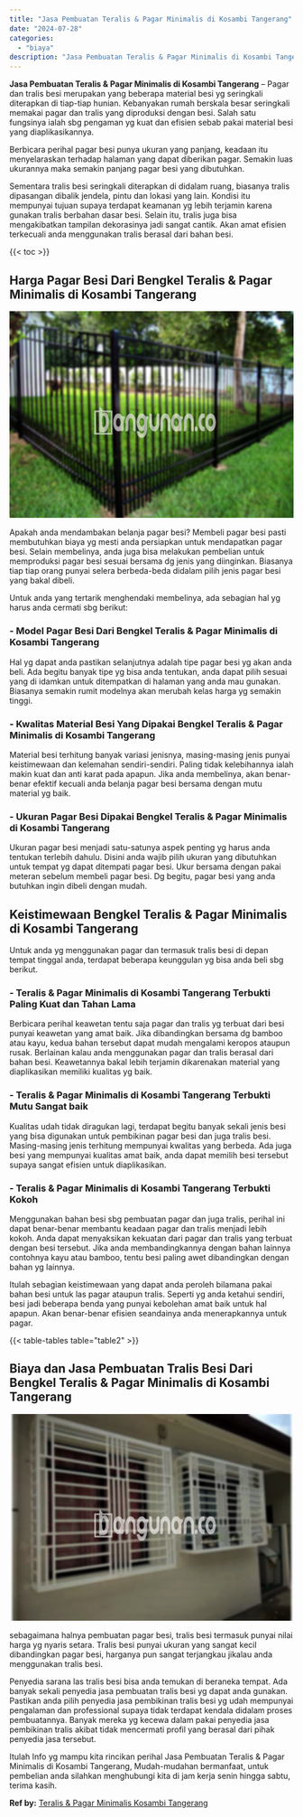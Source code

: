 ```yaml
---
title: "Jasa Pembuatan Teralis & Pagar Minimalis di Kosambi Tangerang"
date: "2024-07-28"
categories: 
  - "biaya"
description: "Jasa Pembuatan Teralis & Pagar Minimalis di Kosambi Tangerang. Itulah Info yg mampu kita rincikan perihal Jasa Pembuatan Teralis & Pagar Minimalis di Kosambi..."
---
```


**Jasa Pembuatan Teralis & Pagar Minimalis di Kosambi Tangerang** – Pagar dan tralis besi merupakan yang beberapa material besi yg seringkali diterapkan di tiap-tiap hunian. Kebanyakan rumah berskala besar seringkali memakai pagar dan tralis yang diproduksi dengan besi. Salah satu fungsinya ialah sbg pengaman yg kuat dan efisien sebab pakai material besi yang diaplikasikannya.

Berbicara perihal pagar besi punya ukuran yang panjang, keadaan itu menyelaraskan terhadap halaman yang dapat diberikan pagar. Semakin luas ukurannya maka semakin panjang pagar besi yang dibutuhkan.

Sementara tralis besi seringkali diterapkan di didalam ruang, biasanya tralis dipasangan dibalik jendela, pintu dan lokasi yang lain. Kondisi itu mempunyai tujuan supaya terdapat keamanan yg lebih terjamin karena gunakan tralis berbahan dasar besi. Selain itu, tralis juga bisa mengakibatkan tampilan dekorasinya jadi sangat cantik. Akan amat efisien terkecuali anda menggunakan tralis berasal dari bahan besi.

{{< toc >}}

## Harga Pagar Besi Dari Bengkel Teralis & Pagar Minimalis di Kosambi Tangerang

![Jasa Pembuatan Teralis & Pagar Minimalis di Kosambi Tangerang](/images/pagar-minimalis-murah-09.png)

Apakah anda mendambakan belanja pagar besi? Membeli pagar besi pasti membutuhkan biaya yg mesti anda persiapkan untuk mendapatkan pagar besi. Selain membelinya, anda juga bisa melakukan pembelian untuk memproduksi pagar besi sesuai bersama dg jenis yang diinginkan. Biasanya tiap tiap orang punyai selera berbeda-beda didalam pilih jenis pagar besi yang bakal dibeli.

Untuk anda yang tertarik menghendaki membelinya, ada sebagian hal yg harus anda cermati sbg berikut:
### \- Model Pagar Besi Dari Bengkel Teralis & Pagar Minimalis di Kosambi Tangerang

Hal yg dapat anda pastikan selanjutnya adalah tipe pagar besi yg akan anda beli. Ada begitu banyak tipe yg bisa anda tentukan, anda dapat pilih sesuai yang di idamkan untuk ditempatkan di halaman yang anda mau gunakan. Biasanya semakin rumit modelnya akan merubah kelas harga yg semakin tinggi.

### \- Kwalitas Material Besi Yang Dipakai Bengkel Teralis & Pagar Minimalis di Kosambi Tangerang

Material besi terhitung banyak variasi jenisnya, masing-masing jenis punyai keistimewaan dan kelemahan sendiri-sendiri. Paling tidak kelebihannya ialah makin kuat dan anti karat pada apapun. Jika anda membelinya, akan benar-benar efektif kecuali anda belanja pagar besi bersama dengan mutu material yg baik.

### \- Ukuran Pagar Besi Dipakai Bengkel Teralis & Pagar Minimalis di Kosambi Tangerang

Ukuran pagar besi menjadi satu-satunya aspek penting yg harus anda tentukan terlebih dahulu. Disini anda wajib pilih ukuran yang dibutuhkan untuk tempat yg dapat ditempati pagar besi. Ukur bersama dengan pakai meteran sebelum membeli pagar besi. Dg begitu, pagar besi yang anda butuhkan ingin dibeli dengan mudah.

## Keistimewaan Bengkel Teralis & Pagar Minimalis di Kosambi Tangerang

Untuk anda yg menggunakan pagar dan termasuk tralis besi di depan tempat tinggal anda, terdapat beberapa keunggulan yg bisa anda beli sbg berikut.

### \- Teralis & Pagar Minimalis di Kosambi Tangerang Terbukti Paling Kuat dan Tahan Lama

Berbicara perihal keawetan tentu saja pagar dan tralis yg terbuat dari besi punyai keawetan yang amat baik. Jika dibandingkan bersama dg bamboo atau kayu, kedua bahan tersebut dapat mudah mengalami keropos ataupun rusak. Berlainan kalau anda menggunakan pagar dan tralis berasal dari bahan besi. Keawetannya bakal lebih terjamin dikarenakan material yang diaplikasikan memiliki kualitas yg baik.

### \- Teralis & Pagar Minimalis di Kosambi Tangerang Terbukti Mutu Sangat baik

Kualitas udah tidak diragukan lagi, terdapat begitu banyak sekali jenis besi yang bisa digunakan untuk pembikinan pagar besi dan juga tralis besi. Masing-masing jenis terhitung mempunyai kwalitas yang berbeda. Ada juga besi yang mempunyai kualitas amat baik, anda dapat memilih besi tersebut supaya sangat efisien untuk diaplikasikan.

### \- Teralis & Pagar Minimalis di Kosambi Tangerang Terbukti Kokoh

Menggunakan bahan besi sbg pembuatan pagar dan juga tralis, perihal ini dapat benar-benar membantu keadaan pagar dan tralis menjadi lebih kokoh. Anda dapat menyaksikan kekuatan dari pagar dan tralis yang terbuat dengan besi tersebut. Jika anda membandingkannya dengan bahan lainnya contohnya kayu atau bamboo, tentu besi paling awet dibandingkan dengan bahan yg lainnya.

Itulah sebagian keistimewaan yang dapat anda peroleh bilamana pakai bahan besi untuk las pagar ataupun tralis. Seperti yg anda ketahui sendiri, besi jadi beberapa benda yang punyai kebolehan amat baik untuk hal apapun. Akan benar-benar efisien seandainya anda menerapkannya untuk pagar.

{{< table-tables table="table2" >}}

## Biaya dan Jasa Pembuatan Tralis Besi Dari Bengkel Teralis & Pagar Minimalis di Kosambi Tangerang

![Jasa Pembuatan Teralis & Pagar Minimalis di Kosambi Tangerang](/images/teralis-minimalis-murah-23.png)

sebagaimana halnya pembuatan pagar besi, tralis besi termasuk punyai nilai harga yg nyaris setara. Tralis besi punyai ukuran yang sangat kecil dibandingkan pagar besi, harganya pun sangat terjangkau jikalau anda menggunakan tralis besi.

Penyedia sarana las tralis besi bisa anda temukan di beraneka tempat. Ada banyak sekali penyedia jasa pembuatan tralis besi yg dapat anda gunakan. Pastikan anda pilih penyedia jasa pembikinan tralis besi yg udah mempunyai pengalaman dan professional supaya tidak terdapat kendala didalam proses pembuatannya. Banyak mereka yg kecewa dalam pakai penyedia jasa pembikinan tralis akibat tidak mencermati profil yang berasal dari pihak penyedia jasa tersebut.

Itulah Info yg mampu kita rincikan perihal Jasa Pembuatan Teralis & Pagar Minimalis di Kosambi Tangerang, Mudah-mudahan bermanfaat, untuk pembelian anda silahkan menghubungi kita di jam kerja senin hingga sabtu, terima kasih.

**Ref by:** [Teralis & Pagar Minimalis Kosambi Tangerang](https://id.wikipedia.org/wiki/Teralis)
